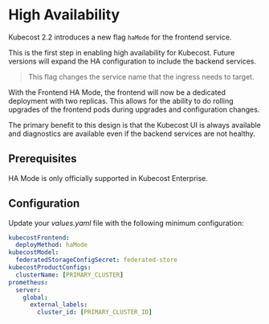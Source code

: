 # High Availability

Kubecost 2.2 introduces a new flag `haMode` for the frontend service.

This is the first step in enabling high availability for Kubecost. Future versions will expand the HA configuration to include the backend services.

> This flag changes the service name that the ingress needs to target.

With the Frontend HA Mode, the frontend will now be a dedicated deployment with two replicas. This allows for the ability to do rolling upgrades of the frontend pods during upgrades and configuration changes.

The primary benefit to this design is that the Kubecost UI is always available and diagnostics are available even if the backend services are not healthy.

## Prerequisites

HA Mode is only officially supported in Kubecost Enterprise.

## Configuration

Update your *values.yaml* file with the following minimum configuration:

```yaml
kubecostFrontend:
  deployMethod: haMode
kubecostModel:
  federatedStorageConfigSecret: federated-store
kubecostProductConfigs:
  clusterName: [PRIMARY_CLUSTER]
prometheus:
  server:
    global:
      external_labels:
        cluster_id: [PRIMARY_CLUSTER_ID]
```

